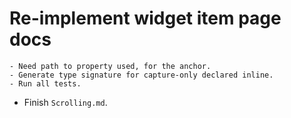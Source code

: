 # Re-implement widget item page docs
    - Need path to property used, for the anchor.
    - Generate type signature for capture-only declared inline.
    - Run all tests.

* Finish `Scrolling.md`.